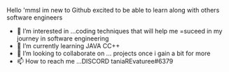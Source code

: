 Hello 'mmsl im new to Github excited to be able to learn along with others software engineers 
- 👀 I’m interested in ...coding techniques that will help me =suceed in my journey in software engineering 
- 🌱 I’m currently learning JAVA CC++
- 💞️ I’m looking to collaborate on ... projects once i gain a bit for more 
- 📫 How to reach me ...DISCORD taniaREvaturee#6379


